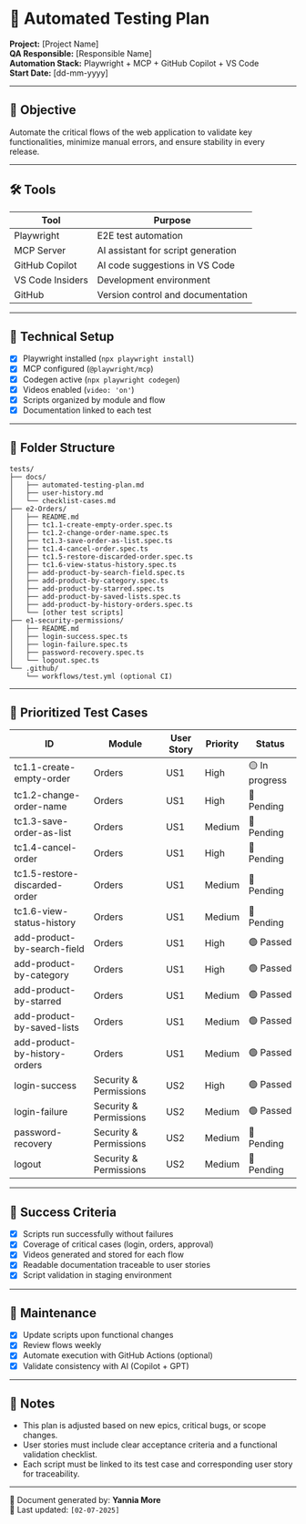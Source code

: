 # 🧪 Automated Testing Plan

**Project:** [Project Name]  
**QA Responsible:** [Responsible Name]  
**Automation Stack:** Playwright + MCP + GitHub Copilot + VS Code  
**Start Date:** [dd-mm-yyyy]  

---

## 🎯 Objective

Automate the critical flows of the web application to validate key functionalities, minimize manual errors, and ensure stability in every release.

---

## 🛠️ Tools

| Tool                | Purpose                                      |
|---------------------|----------------------------------------------|
| Playwright          | E2E test automation                          |
| MCP Server          | AI assistant for script generation           |
| GitHub Copilot      | AI code suggestions in VS Code               |
| VS Code Insiders    | Development environment                      |
| GitHub              | Version control and documentation            |

---

## 🔧 Technical Setup

- [x] Playwright installed (`npx playwright install`)
- [x] MCP configured (`@playwright/mcp`)
- [x] Codegen active (`npx playwright codegen`)
- [x] Videos enabled (`video: 'on'`)
- [x] Scripts organized by module and flow
- [x] Documentation linked to each test

---

## 🧩 Folder Structure

```
tests/
├── docs/
│   ├── automated-testing-plan.md
│   ├── user-history.md
│   └── checklist-cases.md
├── e2-Orders/
│   ├── README.md
│   ├── tc1.1-create-empty-order.spec.ts
│   ├── tc1.2-change-order-name.spec.ts
│   ├── tc1.3-save-order-as-list.spec.ts
│   ├── tc1.4-cancel-order.spec.ts
│   ├── tc1.5-restore-discarded-order.spec.ts
│   ├── tc1.6-view-status-history.spec.ts
│   ├── add-product-by-search-field.spec.ts
│   ├── add-product-by-category.spec.ts
│   ├── add-product-by-starred.spec.ts
│   ├── add-product-by-saved-lists.spec.ts
│   ├── add-product-by-history-orders.spec.ts
│   └── [other test scripts]
├── e1-security-permissions/
│   ├── README.md
│   ├── login-success.spec.ts
│   ├── login-failure.spec.ts
│   ├── password-recovery.spec.ts
│   └── logout.spec.ts
└── .github/
    └── workflows/test.yml (optional CI)
```

---

## 🧪 Prioritized Test Cases

| ID                                | Module                | User Story | Priority | Status         |
|------------------------------------|-----------------------|------------|----------|---------------|
| tc1.1-create-empty-order           | Orders                | US1        | High     | 🟡 In progress |
| tc1.2-change-order-name            | Orders                | US1        | High     | 🔴 Pending     |
| tc1.3-save-order-as-list           | Orders                | US1        | Medium   | 🔴 Pending     |
| tc1.4-cancel-order                 | Orders                | US1        | High     | 🔴 Pending     |
| tc1.5-restore-discarded-order      | Orders                | US1        | Medium   | 🔴 Pending     |
| tc1.6-view-status-history          | Orders                | US1        | Medium   | 🔴 Pending     |
| add-product-by-search-field        | Orders                | US1        | High     | 🟢 Passed      |
| add-product-by-category            | Orders                | US1        | High     | 🟢 Passed      |
| add-product-by-starred             | Orders                | US1        | Medium   | 🟢 Passed      |
| add-product-by-saved-lists         | Orders                | US1        | Medium   | 🟢 Passed      |
| add-product-by-history-orders      | Orders                | US1        | Medium   | 🟢 Passed      |
| login-success                      | Security & Permissions| US2        | High     | 🟢 Passed      |
| login-failure                      | Security & Permissions| US2        | Medium   | 🟢 Passed      |
| password-recovery                  | Security & Permissions| US2        | Medium   | 🔴 Pending     |
| logout                             | Security & Permissions| US2        | Medium   | 🔴 Pending     |

---

## 📌 Success Criteria

- [x] Scripts run successfully without failures
- [x] Coverage of critical cases (login, orders, approval)
- [x] Videos generated and stored for each flow
- [x] Readable documentation traceable to user stories
- [x] Script validation in staging environment

---

## 🔄 Maintenance

- [x] Update scripts upon functional changes
- [x] Review flows weekly
- [x] Automate execution with GitHub Actions (optional)
- [x] Validate consistency with AI (Copilot + GPT)

---

## 📎 Notes

- This plan is adjusted based on new epics, critical bugs, or scope changes.
- User stories must include clear acceptance criteria and a functional validation checklist.
- Each script must be linked to its test case and corresponding user story for traceability.

---

📁 Document generated by: **Yannia More**  
📅 Last updated: `[02-07-2025]`